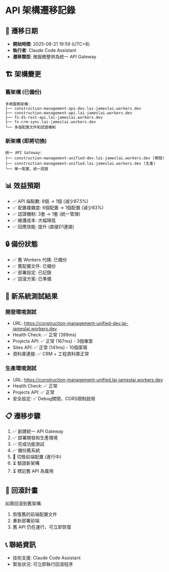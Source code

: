 # API 架構遷移記錄

## 📅 遷移日期
- **開始時間**: 2025-08-21 19:59 (UTC+8)
- **執行者**: Claude Code Assistant
- **遷移類型**: 微服務整併為統一 API Gateway

## 🏗️ **架構變更**

### 舊架構 (已備份)
```
多微服務架構:
├── construction-management-api-dev.lai-jameslai.workers.dev
├── construction-management-api.lai-jameslai.workers.dev  
├── fx-d1-rest-api.lai-jameslai.workers.dev
├── fx-crm-sync.lai-jameslai.workers.dev
└── 多個配置文件和認證機制
```

### 新架構 (即將切換)
```
統一 API Gateway:
├── construction-management-unified-dev.lai-jameslai.workers.dev (開發)
├── construction-management-unified.lai-jameslai.workers.dev (生產)
└── 單一配置，統一認證
```

## 📊 **效益預期**
- ✅ API 端點數: 8個 → 1個 (減少87.5%)
- ✅ 配置複雜度: 6個配置 → 1個配置 (減少83%)
- ✅ 認證機制: 3套 → 1套 (統一管理)
- ✅ 維護成本: 大幅降低
- ✅ 回應效能: 提升 (直接D1連接)

## 🔒 **備份狀態**
- ✅ 舊 Workers 代碼: 已備份
- ✅ 舊配置文件: 已備份  
- ✅ 部署設定: 已記錄
- ✅ 回滾方案: 已準備

## 🚀 **新系統測試結果**

### 開發環境測試
- URL: https://construction-management-unified-dev.lai-jameslai.workers.dev
- Health Check: ✅ 正常 (399ms)
- Projects API: ✅ 正常 (167ms) - 3個專案
- Sites API: ✅ 正常 (141ms) - 10個案場
- 資料庫連接: ✅ CRM + 工程資料庫正常

### 生產環境測試  
- URL: https://construction-management-unified.lai-jameslai.workers.dev
- Health Check: ✅ 正常
- Projects API: ✅ 正常
- 安全設定: ✅ Debug關閉，CORS限制啟用

## 📋 **遷移步驟**
1. ✅ 創建統一 API Gateway
2. ✅ 部署開發和生產環境
3. ✅ 完成功能測試
4. ✅ 備份舊系統
5. 🔄 切換前端配置 (進行中)
6. ⏳ 驗證新架構
7. ⏳ 標記舊 API 為棄用

## 🔄 **回滾計畫**
如需回滾到舊架構:
1. 恢復舊的前端配置文件
2. 重新部署前端
3. 舊 API 仍在運行，可立即恢復

## 📞 **聯絡資訊**
- 技術支援: Claude Code Assistant
- 緊急狀況: 可立即執行回滾程序